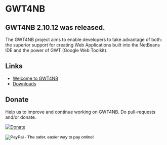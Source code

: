 # GWT4NB

## GWT4NB 2.10.12 was released.

The GWT4NB project aims to enable developers to take advantage of both: the superior support for creating Web Applications built into the NetBeans IDE and the power of GWT (Google Web Toolkit).

## Links

* [Welcome to GWT4NB](https://github.com/gwt4nb/gwt4nb/wiki/Welcome-to-GWT4NB)
* [Downloads](https://github.com/gwt4nb/gwt4nb/wiki/Downloads)

## Donate

Help us to improve and continue working on GWT4NB. Do pull-requests and/or donate.

[![Donate](https://www.paypalobjects.com/en_US/i/btn/btn_donateCC_LG.gif)](https://www.paypal.com/cgi-bin/webscr?cmd=_s-xclick&hosted_button_id=VB6ZTUXMWSPVY)

<form action="https://www.paypal.com/cgi-bin/webscr" method="post" target="_top">
<input type="hidden" name="cmd" value="_s-xclick">
<input type="hidden" name="hosted_button_id" value="VB6ZTUXMWSPVY">
<input type="image" src="https://www.paypalobjects.com/en_US/i/btn/btn_donateCC_LG.gif" border="0" name="submit" alt="PayPal - The safer, easier way to pay online!">
<img alt="" border="0" src="https://www.paypalobjects.com/pt_BR/i/scr/pixel.gif" width="1" height="1">
</form>
